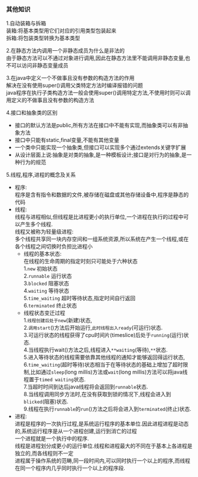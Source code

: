 ### 其他知识  
1.自动装箱与拆箱  
装箱:将基本类型用它们对应的引用类型包装起来  
拆箱:将包装类型转换为基本类型  

2.在静态方法内调用一个非静态成员为什么是非法的  
由于静态方法可以不通过对象进行调用,因此在静态方法里不能调用非静态变量,也不可以访问非静态变量成员  

3.在java中定义一个不做事且没有参数的构造方法的作用  
解决在没有使用super()调用父类特定方法时编译报错的问题  
java程序在执行子类构造方法一般会使用super()调用特定方法,不使用时则可以调用定义的不做事且没有参数的构造方法  

4.接口和抽象类的区别  
* 接口的默认方法是public,所有方法在接口中不能有实现,而抽象类可以有非抽象方法  
* 接口中只能有static,final变量,不能有其他变量  
* 一个类中只能实现一个抽象类,但接口可以实现多个通过extends关键字扩展  
* 从设计层面上说:抽象是对类的抽象,是一种模板设计;接口是对行为的抽象,是一种行为的规范  

5.线程,程序,进程的概念及关系
* 程序:  
程序是含有指令和数据的文件,被存储在磁盘或其他存储设备中,程序是静态的代码   
* 线程:  
线程与进程相似,但线程是比进程更小的执行单位,一个进程在执行的过程中可以产生多个线程.  
线程又被称为轻量级进程:  
多个线程共享同一块内存空间和一组系统资源,所以系统在产生一个线程,或在各个线程之间切换时负担比进程小  
  * 线程的基本状态:  
  在线程的生命周期的指定时刻只可能处于六种状态  
  1.`new` 初始状态  
  2.`runnable` 运行状态  
  3.`blocked` 阻塞状态  
  4.`waiting` 等待状态  
  5.`time_waiting` 超时等待状态,指定时间自行返回  
  6.`terminated` 终止状态  
  * 线程状态变迁过程  
  1.`线程创建后处于new`(新建)状态,  
  2.`调用start`()方法后开始运行,`此时线程出入ready`(可运行)状态.  
  3.可运行状态的线程获得了cpu时间片(timeslice)后处于`running`(运行)状态.  
  4.当线程执行wait()方法之后,线程进入`**waiting`(等待),`**`状态.  
  5.进入等待状态的线程需要依靠其他线程的通知才能够返回得运行状态,  
  6.`time_waiting`(超时等待)状态相当于在等待状态的基础上增加了超时限制,比如通过`sleep`(long millis)方法或`wait`(long millis)方法可以将java线程置于`timed waiting`状态.  
  7.当超时时间到达后java线程将会返回到`runnable`状态.  
  8.当线程调用同步方法时,在没有获取到锁的情况下,线程会进入到`blicked`(阻塞)状态.  
  9.线程在执行`runnable`的`run`()方法之后将会进入到`terminated`(终止)状态.
* 进程:  
进程是程序的一次执行过程,是系统运行程序的基本单位.因此进程进程是动态的,系统运行程序是从一个进程创建,运行到消亡的过程  
一个进程就是一个执行中的程序.  
线程是进程划分成更小的运行单位.线程和进程最大的不同在于基本上各进程是独立的,而各线程则不一定  
进程属于操作系统的范畴,同一段时间内,可以同时执行一个以上的程序,而线程在同一个程序内几乎同时执行一个以上的程序段.  

